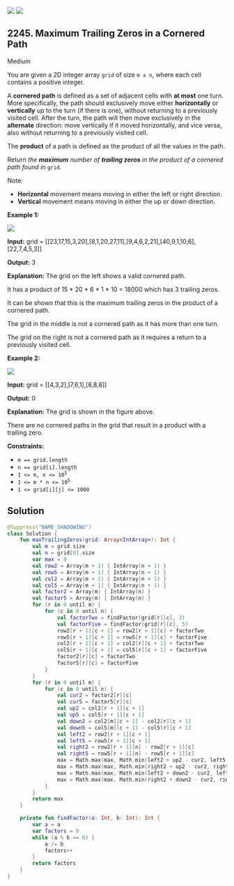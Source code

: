 [![](https://img.shields.io/github/stars/javadev/LeetCode-in-Kotlin?label=Stars&style=flat-square)](https://github.com/javadev/LeetCode-in-Kotlin)
[![](https://img.shields.io/github/forks/javadev/LeetCode-in-Kotlin?label=Fork%20me%20on%20GitHub%20&style=flat-square)](https://github.com/javadev/LeetCode-in-Kotlin/fork)

## 2245\. Maximum Trailing Zeros in a Cornered Path

Medium

You are given a 2D integer array `grid` of size `m x n`, where each cell contains a positive integer.

A **cornered path** is defined as a set of adjacent cells with **at most** one turn. More specifically, the path should exclusively move either **horizontally** or **vertically** up to the turn (if there is one), without returning to a previously visited cell. After the turn, the path will then move exclusively in the **alternate** direction: move vertically if it moved horizontally, and vice versa, also without returning to a previously visited cell.

The **product** of a path is defined as the product of all the values in the path.

Return _the **maximum** number of **trailing zeros** in the product of a cornered path found in_ `grid`.

Note:

*   **Horizontal** movement means moving in either the left or right direction.
*   **Vertical** movement means moving in either the up or down direction.

**Example 1:**

![](https://assets.leetcode.com/uploads/2022/03/23/ex1new2.jpg)

**Input:** grid = \[\[23,17,15,3,20],[8,1,20,27,11],[9,4,6,2,21],[40,9,1,10,6],[22,7,4,5,3]]

**Output:** 3

**Explanation:** The grid on the left shows a valid cornered path.

It has a product of 15 \* 20 \* 6 \* 1 \* 10 = 18000 which has 3 trailing zeros.

It can be shown that this is the maximum trailing zeros in the product of a cornered path.


The grid in the middle is not a cornered path as it has more than one turn.

The grid on the right is not a cornered path as it requires a return to a previously visited cell. 

**Example 2:**

![](https://assets.leetcode.com/uploads/2022/03/25/ex2.jpg)

**Input:** grid = \[\[4,3,2],[7,6,1],[8,8,8]]

**Output:** 0

**Explanation:** The grid is shown in the figure above.

There are no cornered paths in the grid that result in a product with a trailing zero. 

**Constraints:**

*   `m == grid.length`
*   `n == grid[i].length`
*   <code>1 <= m, n <= 10<sup>5</sup></code>
*   <code>1 <= m * n <= 10<sup>5</sup></code>
*   `1 <= grid[i][j] <= 1000`

## Solution

```kotlin
@Suppress("NAME_SHADOWING")
class Solution {
    fun maxTrailingZeros(grid: Array<IntArray>): Int {
        val m = grid.size
        val n = grid[0].size
        var max = 0
        val row2 = Array(m + 1) { IntArray(n + 1) }
        val row5 = Array(m + 1) { IntArray(n + 1) }
        val col2 = Array(m + 1) { IntArray(n + 1) }
        val col5 = Array(m + 1) { IntArray(n + 1) }
        val factor2 = Array(m) { IntArray(n) }
        val factor5 = Array(m) { IntArray(n) }
        for (r in 0 until m) {
            for (c in 0 until n) {
                val factorTwo = findFactor(grid[r][c], 2)
                val factorFive = findFactor(grid[r][c], 5)
                row2[r + 1][c + 1] = row2[r + 1][c] + factorTwo
                row5[r + 1][c + 1] = row5[r + 1][c] + factorFive
                col2[r + 1][c + 1] = col2[r][c + 1] + factorTwo
                col5[r + 1][c + 1] = col5[r][c + 1] + factorFive
                factor2[r][c] = factorTwo
                factor5[r][c] = factorFive
            }
        }
        for (r in 0 until m) {
            for (c in 0 until n) {
                val cur2 = factor2[r][c]
                val cur5 = factor5[r][c]
                val up2 = col2[r + 1][c + 1]
                val up5 = col5[r + 1][c + 1]
                val down2 = col2[m][c + 1] - col2[r][c + 1]
                val down5 = col5[m][c + 1] - col5[r][c + 1]
                val left2 = row2[r + 1][c + 1]
                val left5 = row5[r + 1][c + 1]
                val right2 = row2[r + 1][n] - row2[r + 1][c]
                val right5 = row5[r + 1][n] - row5[r + 1][c]
                max = Math.max(max, Math.min(left2 + up2 - cur2, left5 + up5 - cur5))
                max = Math.max(max, Math.min(right2 + up2 - cur2, right5 + up5 - cur5))
                max = Math.max(max, Math.min(left2 + down2 - cur2, left5 + down5 - cur5))
                max = Math.max(max, Math.min(right2 + down2 - cur2, right5 + down5 - cur5))
            }
        }
        return max
    }

    private fun findFactor(a: Int, b: Int): Int {
        var a = a
        var factors = 0
        while (a % b == 0) {
            a /= b
            factors++
        }
        return factors
    }
}
```